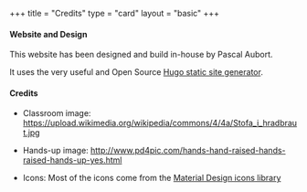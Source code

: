 +++
title = "Credits"
type = "card"
layout = "basic"
+++

#### Website and Design

This website has been designed and build in-house by Pascal Aubort.

It uses the very useful and Open Source [Hugo static site generator](http://www.gohugo.io).


#### Credits

* Classroom image:
https://upload.wikimedia.org/wikipedia/commons/4/4a/Stofa_i_hradbraut.jpg

* Hands-up image:
http://www.pd4pic.com/hands-hand-raised-hands-raised-hands-up-yes.html

* Icons: Most of the icons come from the [Material Design icons library](https://design.google.com/icons/)
